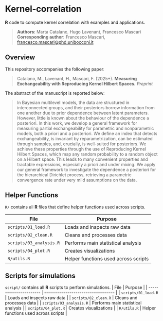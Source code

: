 # Kernel-correlation

**R** code to compute kernel correlation with examples and applications.

> **Authors:** Marta Catalano, Hugo Lavenant, Francesco Mascari
> **Corresponding author:** Francesco Mascari, [francesco.mascari@phd.unibocconi.it](mailto:francesco.mascari@phd.unibocconi.it)


## Overview

This repository accompanies the following paper:
> Catalano, M., Lavenant, H., Mascari, F. (2025+). **Measuring Exchangeability with Reproducing Kernel Hilbert Spaces.** *Preprint*

The abstract of the manuscript is reported below:
> In Bayesian multilevel models, the data are structured in interconnected groups, and their posteriors borrow information from one another due to prior dependence between latent parameters. However, little is known about the behaviour of the dependence a posteriori. In this work, we develop a general framework for measuring partial exchangeability for parametric and nonparametric models, both a priori and a posteriori. We define an index that detects exchangeability, is invariant by reparametrization, can be estimated through samples, and, crucially, is well-suited for posteriors. We achieve these properties through the use of Reproducing Kernel Hilbert Spaces, which map any random probability to a random object on a Hilbert space. This leads to many convenient properties and tractable expressions, especially a priori and under mixing. We apply our general framework to investigate the dependence a posteriori for the hierarchical Dirichlet process, retrieving a parametric convergence rate under very mild assumptions on the data.


## Helper Functions
`R/` contains all **R** files that define helper functions used across scripts.

| File                    | Purpose                              |
| ----------------------- | ------------------------------------ |
| `scripts/01_load.R`     | Loads and inspects raw data          |
| `scripts/02_clean.R`    | Cleans and processes data            |
| `scripts/03_analysis.R` | Performs main statistical analysis   |
| `scripts/04_plot.R`     | Creates visualizations               |
| `R/utils.R`             | Helper functions used across scripts |


## Scripts for simulations
`script/` contains all **R** scripts to perform simulations.
| File                    | Purpose                              |
| ----------------------- | ------------------------------------ |
| `scripts/01_load.R`     | Loads and inspects raw data          |
| `scripts/02_clean.R`    | Cleans and processes data            |
| `scripts/03_analysis.R` | Performs main statistical analysis   |
| `scripts/04_plot.R`     | Creates visualizations               |
| `R/utils.R`             | Helper functions used across scripts |